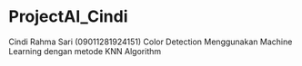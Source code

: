 # ProjectAI_Cindi
Cindi Rahma Sari (09011281924151)
Color Detection Menggunakan Machine Learning dengan metode KNN Algorithm
